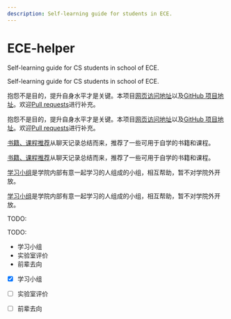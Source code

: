 ```yaml
---
description: Self-learning guide for students in ECE.
---
```


# ECE-helper

Self-learning guide for CS students in school of ECE.

Self-learning guide for CS students in school of ECE.

抱怨不是目的，提升自身水平才是关键。本项目[网页访问地址]()以及[GitHub 项目地址](https://github.com/asuith/ECE-helper)。欢迎[Pull requests](https://github.com/asuith/ECE-helper/pulls)进行补充。

抱怨不是目的，提升自身水平才是关键。本项目[网页访问地址](https://helper.suith.xyz/)以及[GitHub 项目地址](https://github.com/asuith/ECE-helper)。欢迎[Pull requests](https://github.com/asuith/ECE-helper/pulls)进行补充。

[书籍、课程推荐](shu-ji-ke-cheng-tui-jian.md)从聊天记录总结而来，推荐了一些可用于自学的书籍和课程。

[书籍、课程推荐](book-and-course.md)从聊天记录总结而来，推荐了一些可用于自学的书籍和课程。

[学习小组](xue-xi-xiao-zu.md)是学院内部有意一起学习的人组成的小组，相互帮助，暂不对学院外开放。

[学习小组](study-group.md)是学院内部有意一起学习的人组成的小组，相互帮助，暂不对学院外开放。

TODO:

TODO:

* 学习小组
* 实验室评价
* 前辈去向
* [x] 学习小组
* [ ] 实验室评价
* [ ] 前辈去向


